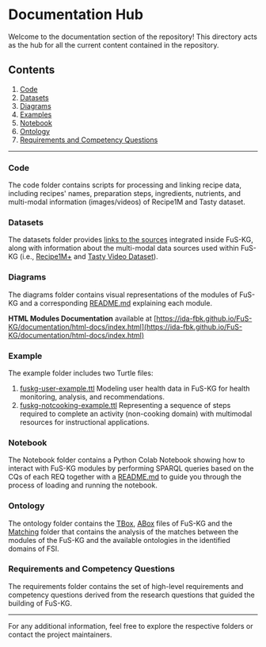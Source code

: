 # Documentation Hub

Welcome to the documentation section of the repository! This directory acts as the hub for all the current content contained in the repository.

## Contents

1. [Code](https://github.com/IDA-FBK/FuS-KG/tree/main/code/)
2. [Datasets](https://github.com/IDA-FBK/FuS-KG/tree/main/documentation/datasets)
3. [Diagrams](https://github.com/IDA-FBK/FuS-KG/tree/main/diagrams)
4. [Examples](https://github.com/IDA-FBK/FuS-KG/tree/main/example)
5. [Notebook](https://github.com/IDA-FBK/FuS-KG/tree/main/notebook)
6. [Ontology](https://github.com/IDA-FBK/FuS-KG/tree/main/ontology)
7. [Requirements and Competency Questions](https://github.com/IDA-FBK/FuS-KG/tree/main/requirements)

---

### Code
The code folder contains scripts for processing and linking recipe data, including recipes' names, preparation steps, ingredients, nutrients, and multi-modal information (images/videos) of Recipe1M and Tasty dataset.

### Datasets

The datasets folder provides [links to the sources](https://github.com/IDA-FBK/FuS-KG/tree/main/documentation/datasets/Source-Links) integrated inside FuS-KG, along with information about the multi-modal data sources used within FuS-KG (i.e., [Recipe1M+](https://im2recipe.csail.mit.edu/) and [Tasty Video Dataset](https://cvml.comp.nus.edu.sg/tasty/index.html)).

### Diagrams

The diagrams folder contains visual representations of the modules of FuS-KG and a corresponding [README.md](https://github.com/IDA-FBK/FuS-KG/blob/main/diagrams/README.md) explaining each module.

**HTML Modules Documentation** available at [https://ida-fbk.github.io/FuS-KG/documentation/html-docs/index.html](https://ida-fbk.github.io/FuS-KG/documentation/html-docs/index.html)

### Example

The example folder includes two Turtle files:

1. [fuskg-user-example.ttl](https://media.githubusercontent.com/media/IDA-FBK/FuS-KG/refs/heads/main/example/fuskg-user-example.ttl) Modeling user health data in FuS-KG for health monitoring, analysis, and recommendations.
2. [fuskg-notcooking-example.ttl](https://media.githubusercontent.com/media/IDA-FBK/FuS-KG/refs/heads/main/example/fuskg-notcooking-example.ttl) Representing a sequence of steps required to complete an activity (non-cooking domain) with multimodal resources for instructional applications.

### Notebook

The Notebook folder contains a Python Colab Notebook showing how to interact with FuS-KG modules by performing SPARQL queries based on the CQs of each REQ together with a [README.md](https://github.com/IDA-FBK/FuS-KG/blob/main/notebook/README.md)
to guide you through the process of loading and running the notebook.

### Ontology

The ontology folder contains the [TBox](https://github.com/IDA-FBK/FuS-KG/tree/main/ontology/TBox), [ABox](https://github.com/IDA-FBK/FuS-KG/tree/main/ontology/ABox) files of FuS-KG and the [Matching](../ontology/Matching/) folder that contains the analysis of the matches between the modules of the FuS-KG and the available ontologies in the identified domains of FSI.

### Requirements and Competency Questions

The requirements folder contains the set of high-level requirements and competency questions derived from the research questions that guided the building of FuS-KG.

---

For any additional information, feel free to explore the respective folders or contact the project maintainers.

